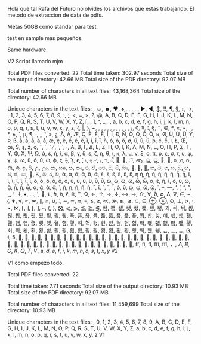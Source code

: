 Hola que tal Rafa del Futuro no olvides los archivos que estas trabajando. 
El metodo de extraccion de data de pdfs.

Metas 
50GB como standar para test.

test en sample mas pequeños.


Same hardware.

V2  Script llamado mjm

Total PDF files converted: 22
Total time taken: 302.97 seconds
Total size of the output directory: 42.66 MB
Total size of the PDF directory: 92.07 MB

Total number of characters in all text files: 43,168,364
Total size of the directory: 42.66 MB

Unique characters in the text files: , ☺, ☻, ♥, ♠,,     ,
,
,
, ►, ◄, ↕, ‼, ¶, §, ↨, →, , 1, 2, 3, 4, 5, 6, 7, 8, 9, :, ;, <, =, >, ?, @, A, B, C, D, E, F, G, H, I, J, K, L, M, N, O, P, Q, R, S, T, U, V, W, X, Y, Z, [, \, ], ^, _, `, a, b, c, d, e, f, g, h, i, j, k, l, m, n, o, p, q, r, s, t, u, v, w, x, y, z, {, |, }, ~, , , , , , , , , , ,  , ¡, ¢, ¥, ¦, §, ¨, ©, ª, «, ¬, ¯, °, ±, ´, µ, ¶, ·, ¸, ¹, », ¿, À, Á, Æ, Ç, È, É, Ê, Í, Î, Ð, Ñ, Ò, Ó, Ô, Õ, ×, Ø, Ù, Ú, Ü, Ý, Þ, ß, à, á, â, ä, å, æ, ç, è, é, ê, ë, ì, í, î, ï, ñ, ó, ô, ö, ø, ú, û, ü, þ, ć, č, ı, Ł, Œ, œ, Ś, ş, ž, ǫ, ˆ, ˙, ˜, ̸, ʹ, ΄, ·, Α, Β, Γ, Δ, Ε, Ζ, Η, Θ, Ι, Κ, Λ, Μ, Ν, Ξ, Ο, Π, Ρ, Σ, Τ, Υ, Φ, Χ, Ψ, Ω, ά, έ, ή, ί, α, β, γ, δ, ε, ζ, η, θ, ι, κ, λ, μ, ν, ξ, ο, π, ρ, ς, σ, τ, υ,  φ, χ, ψ, ω, ϋ, ό, ύ, ώ, ϕ, ϛ, ϟ, ϡ, ϵ, ֒, ৸, ৹, ৺, ৻, ৼ, ৾, ৿, ਀, ਁ, ൡ, ൢ, ൣ, ൤, ൥, ൦, ൧, ൨, ൩, ൪, ඉ, ඊ, උ, ඌ, ඍ, ඎ, ඏ, ඐ, එ, ඒ, ඓ, ඔ, ඕ, ඖ, ඗, ඘, ඙, ක, ඛ, ග, ඝ, ඞ, ඟ, ඡ, ජ, ණ, ඲, බ, ඹ, ර, ව, ἀ, ἁ, ἂ, ἃ, ἄ, ἅ, ἐ, ἑ, ἒ, ἓ, ἔ, ἕ, ἠ    ἠ, ἡ, ἢ, ἣ, ἤ, ἥ, ἦ, ἧ, ἰ, ἱ, ἳ, ἴ, ἵ, ἶ, ἷ, ὀ, ὁ, ὂ, ὃ, ὄ, ὅ, ὐ, ὑ, ὔ, ὕ, ὖ, ὗ, ὡ, ὢ, ὤ, ὥ, ὦ, ὧ, ὰ, ὲ, ὴ, ὶ, ὸ, ὺ, ὼ, ᾂ, ᾖ, ᾗ, ᾧ, ᾳ, ᾴ, ᾶ, ᾷ, ᾿, ῂ, ῃ, ῄ, ῆ, ῇ, ῎, ῖ, ῝, ῞, ῟, ῥ, ῦ, ῲ, ῳ, ῶ, ῷ, ῾, –, —, ‘, ’, “, ”, „, †, ‡, •, …, ′, ⃗, ℄, ℎ, ℏ, ℓ, ℝ, ™, Ω, ←, ↑, →, ↓, ↔, ↦, ⇧, ∀, ∂, ∅, ∆, ∇, ∈, −, ∕, ∗, √, ∝, ∞, ∥, ∩, ∪, ∶, ∼, ≃, ≈, ≡, ≤, ≥, ≪, ≫, ≲, ≳, ⊂, ⊆, ⊕, ⊗, ⊙, ⊥, ⊳, ⋅, ⋆, ⋉, ⌈, ⌉, ⌊, ⌋, ◦, ⟨, ⟩, ⨂, ⩽, ⩾, ⪅, ⪆, ⪌, 퐴, 퐵, 퐶, 퐷, 퐸, 퐻, 퐾, 퐿,   푀, 푁, 푂, 푅, 푆, 푑, 푒, 푓, 푔, 푖, 푘, 푛, 푝, 푠, 푡, 푥, 푦, 푧, 푨, 푩, 푲, 풩, 햡, 햫, 햬, 햯, 햲, 햴, 햺, 햼, 햽, 햾, 햿, 헂, 헅, 헆, 헇, 허, 헉, 헋, 헌, 헍, 헎, 헏, 헓, 홱, 홳, 홻, 홽, 횁, 횊, 횋, 회, 획, 횎, 횐, 횑,  횒, 횕, 횖, 횗, 횘, 횚, 횛, 횜, 횝, 횞, 횢, 횣, 훽, 휎, 휏, ퟷ, ퟺ, ퟻ, , , , , , , , , , , , , , , , , , , , , , , , , , , , , , , , , , , , , , , , , , , , , , , , , , , ﬀ, ﬁ, ﬂ, ﬃ, ﬄ, ，, 𝐴, 𝐵, 𝐶, 𝐾, 𝑄, 𝑇, 𝑉, 𝑎, 𝑑, 𝑒, 𝑓, 𝑖, 𝑘, 𝑚, 𝑛, 𝑜, 𝑠, 𝑡, 𝑥, 𝑦
V2


V1 como empezo todo.


Total PDF files converted: 22

Total time taken: 7.71 seconds
Total size of the output directory: 10.93 MB
Total size of the PDF directory: 92.07 MB

Total number of characters in all text files: 11,459,699
Total size of the directory: 10.93 MB

Unique characters in the text files:  , 0, 1, 2, 3, 4, 5, 6, 7, 8, 9, A, B, C, D, E, F, G, H, I, J, K, L, M, N, O, P, Q, R, S, T, U, V, W, X, Y, Z, a, b, c, d, e, f, g, h, i, j, k, l, m, n, o, p, q, r, s, t, u, v, w, x, y, z
V1

